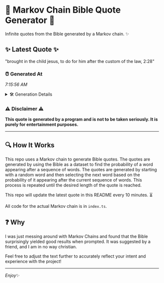 # 📖 Markov Chain Bible Quote Generator 📖

Infinite quotes from the Bible generated by a Markov chain. ✨

## ✨ Latest Quote ✨
"brought in the child jesus, to do for him after the custom of the law, 2:28"

### ⏰ Generated At
*7:15:56 AM*

<details>
    <summary>🛠️ Generation Details</summary>
    <p>
        <strong>🌱 Seed:</strong> brought<br>
        <strong>🔄 Iterations:</strong> 15<br>
        <strong>📜 Context History:</strong><br>[ brought ]: in<br>[ brought, in ]: the<br>[ brought, in, the ]: child<br>[ brought, in, the, child ]: jesus,<br>[ brought, in, the, child, jesus, ]: to<br>[ brought, in, the, child, jesus,, to ]: do<br>[ in, the, child, jesus,, to, do ]: for<br>[ the, child, jesus,, to, do, for ]: him<br>[ child, jesus,, to, do, for, him ]: after<br>[ jesus,, to, do, for, him, after ]: the<br>[ to, do, for, him, after, the ]: custom<br>[ do, for, him, after, the, custom ]: of<br>[ for, him, after, the, custom, of ]: the<br>[ him, after, the, custom, of, the ]: law,<br>[ after, the, custom, of, the, law, ]: 2:28<br>
    </p>
</details>

### ⚠️ Disclaimer ⚠️
**This quote is generated by a program and is not to be taken seriously. It is purely for entertainment purposes.**

---

## 🔍 How It Works

This repo uses a Markov chain to generate Bible quotes. The quotes are generated by using the Bible as a dataset to find the probability of a word appearing after a sequence of words. The quotes are generated by starting with a random word and then selecting the next word based on the probability of it appearing after the current sequence of words. This process is repeated until the desired length of the quote is reached.

This repo will update the latest quote in this README every 10 minutes. ⏳

All code for the actual Markov chain is in `index.ts`.

## ❓ Why

I was just messing around with Markov Chains and found that the Bible surprisingly yielded good results when prompted. 
It was suggested by a friend, and I am in no way christian.

Feel free to adjust the text further to accurately reflect your intent and experience with the project!

---

*Enjoy*✨
